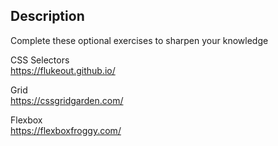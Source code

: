 ## Description

Complete these optional exercises to sharpen your knowledge

CSS Selectors  
https://flukeout.github.io/

Grid  
https://cssgridgarden.com/

Flexbox  
https://flexboxfroggy.com/
